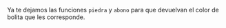 Ya te dejamos las funciones `piedra` y `abono` para que devuelvan el color de bolita que les corresponde.